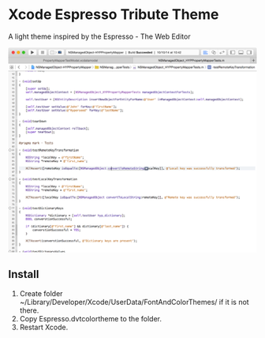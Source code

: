 Xcode Espresso Tribute Theme
============================

A light theme inspired by the Espresso - The Web Editor

![Espresso Tribute](https://raw.githubusercontent.com/zenangst/xcode-espresso-tribute-theme/master/screenshot.png?token=57446__eyJzY29wZSI6IlJhd0Jsb2I6emVuYW5nc3QveGNvZGUtZXNwcmVzc28tdHJpYnV0ZS10aGVtZS9tYXN0ZXIvc2NyZWVuc2hvdC5wbmciLCJleHBpcmVzIjoxNDEzNzM0OTE3fQ%3D%3D--1948971113ffbb9c349df2121445862ce87b610c)

## Install

1. Create folder ~/Library/Developer/Xcode/UserData/FontAndColorThemes/ if it is not there.
2. Copy Espresso.dvtcolortheme to the folder.
3. Restart Xcode.
